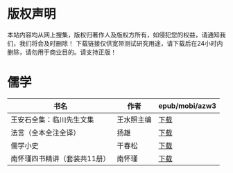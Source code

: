 # 版权声明

本站内容均从网上搜集，版权归著作人及版权方所有，如侵犯您的权益，请通知我们，我们将会及时删除！ 下载链接仅供宽带测试研究用途，请下载后在24小时内删除，请勿用于商业目的。请支持正版！

# 儒学

| 书名 | 作者 | epub/mobi/azw3 |
| --- | --- | --- |
| 王安石全集：临川先生文集 | 王水照主编 | [下载](https://url89.ctfile.com/f/31084289-1356985420-3192ce?p=8866) |
| 法言（全本全注全译） | 扬雄 | [下载](https://url89.ctfile.com/f/31084289-1357047487-84f2fd?p=8866) |
| 儒学小史 | 干春松 | [下载](https://url89.ctfile.com/f/31084289-1357035481-1c43d7?p=8866) |
| 南怀瑾四书精讲（套装共11册） | 南怀瑾 | [下载](https://url89.ctfile.com/f/31084289-1357029571-16066b?p=8866) |
